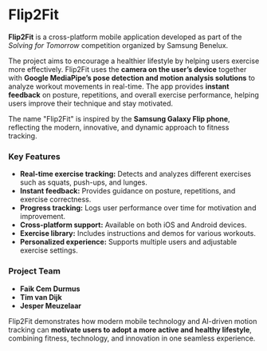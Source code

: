 # Flip2Fit

**Flip2Fit** is a cross-platform mobile application developed as part of the *Solving for Tomorrow* competition organized by Samsung Benelux.  

The project aims to encourage a healthier lifestyle by helping users exercise more effectively. Flip2Fit uses the **camera on the user’s device** together with **Google MediaPipe’s pose detection and motion analysis solutions** to analyze workout movements in real-time. The app provides **instant feedback** on posture, repetitions, and overall exercise performance, helping users improve their technique and stay motivated.  

The name "Flip2Fit" is inspired by the **Samsung Galaxy Flip phone**, reflecting the modern, innovative, and dynamic approach to fitness tracking.  

### Key Features
- **Real-time exercise tracking:** Detects and analyzes different exercises such as squats, push-ups, and lunges.  
- **Instant feedback:** Provides guidance on posture, repetitions, and exercise correctness.  
- **Progress tracking:** Logs user performance over time for motivation and improvement.  
- **Cross-platform support:** Available on both iOS and Android devices.  
- **Exercise library:** Includes instructions and demos for various workouts.  
- **Personalized experience:** Supports multiple users and adjustable exercise settings.  

### Project Team
- **Faik Cem Durmus**  
- **Tim van Dijk**  
- **Jesper Meuzelaar**  

Flip2Fit demonstrates how modern mobile technology and AI-driven motion tracking can **motivate users to adopt a more active and healthy lifestyle**, combining fitness, technology, and innovation in one seamless experience.  

